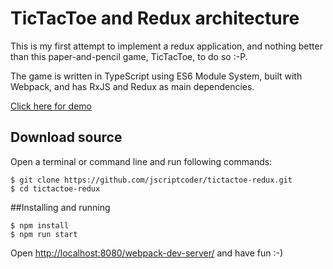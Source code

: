 # TicTacToe and Redux architecture

This is my first attempt to implement a redux application, and nothing better than this paper-and-pencil game, TicTacToe, to do so :-P.

The game is written in TypeScript using ES6 Module System, built with Webpack, and has RxJS and Redux as main dependencies.

[Click here for demo](https://jscriptcoder.github.io/tictactoe-redux/)

## Download source
Open a terminal or command line and run following commands:
```shell
$ git clone https://github.com/jscriptcoder/tictactoe-redux.git
$ cd tictactoe-redux
```

##Installing and running
```shell
$ npm install
$ npm run start
```

Open <http://localhost:8080/webpack-dev-server/> and have fun :-)
